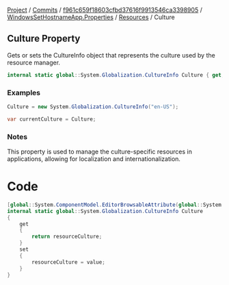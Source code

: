 [Project](../../../../index.md) / [Commits](../../../index.md) / [f961c659f18603cfbd37616f9913546ca3398905](../../index.md) / [WindowsSetHostnameApp.Properties](../index.md) / [Resources](index.md) / Culture

## Culture Property

Gets or sets the CultureInfo object that represents the culture used by the resource manager.

```csharp
internal static global::System.Globalization.CultureInfo Culture { get; set; }
```

### Examples
```csharp
Culture = new System.Globalization.CultureInfo("en-US");
```

```csharp
var currentCulture = Culture;
```

### Notes
This property is used to manage the culture-specific resources in applications, allowing for localization and internationalization.

# Code
```csharp
[global::System.ComponentModel.EditorBrowsableAttribute(global::System.ComponentModel.EditorBrowsableState.Advanced)]
internal static global::System.Globalization.CultureInfo Culture
{
    get
    {
        return resourceCulture;
    }
    set
    {
        resourceCulture = value;
    }
}
```

